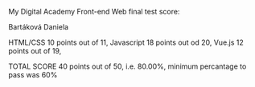 My Digital Academy Front-end Web final test score:

Bartáková Daniela

HTML/CSS 10 points out of 11, 
Javascript	18 points out od 20,
Vue.js 12 points out of 19,

TOTAL SCORE 	40 points out of 50, i.e.	80.00%, minimum percantage to pass was 60%